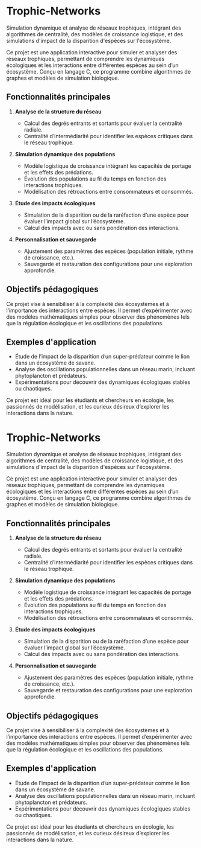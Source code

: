 # Trophic-Networks
Simulation dynamique et analyse de réseaux trophiques, intégrant des algorithmes de centralité, des modèles de croissance logistique, et des simulations d'impact de la disparition d'espèces sur l'écosystème.

Ce projet est une application interactive pour simuler et analyser des réseaux trophiques, permettant de comprendre les dynamiques écologiques et les interactions entre différentes espèces au sein d’un écosystème. Conçu en langage C, ce programme combine algorithmes de graphes et modèles de simulation biologique.

## Fonctionnalités principales

1. **Analyse de la structure du réseau**  
   - Calcul des degrés entrants et sortants pour évaluer la centralité radiale.  
   - Centralité d’intermédiarité pour identifier les espèces critiques dans le réseau trophique.  

2. **Simulation dynamique des populations**  
   - Modèle logistique de croissance intégrant les capacités de portage et les effets des prédations.  
   - Évolution des populations au fil du temps en fonction des interactions trophiques.  
   - Modélisation des rétroactions entre consommateurs et consommés.  

3. **Étude des impacts écologiques**  
   - Simulation de la disparition ou de la raréfaction d’une espèce pour évaluer l’impact global sur l’écosystème.  
   - Calcul des impacts avec ou sans pondération des interactions.  

4. **Personnalisation et sauvegarde**  
   - Ajustement des paramètres des espèces (population initiale, rythme de croissance, etc.).  
   - Sauvegarde et restauration des configurations pour une exploration approfondie.  

## Objectifs pédagogiques

Ce projet vise à sensibiliser à la complexité des écosystèmes et à l’importance des interactions entre espèces. Il permet d’expérimenter avec des modèles mathématiques simples pour observer des phénomènes tels que la régulation écologique et les oscillations des populations.

## Exemples d'application

- Étude de l’impact de la disparition d’un super-prédateur comme le lion dans un écosystème de savane.  
- Analyse des oscillations populationnelles dans un réseau marin, incluant phytoplancton et prédateurs.  
- Expérimentations pour découvrir des dynamiques écologiques stables ou chaotiques.

Ce projet est idéal pour les étudiants et chercheurs en écologie, les passionnés de modélisation, et les curieux désireux d’explorer les interactions dans la nature.



# Trophic-Networks
Simulation dynamique et analyse de réseaux trophiques, intégrant des algorithmes de centralité, des modèles de croissance logistique, et des simulations d'impact de la disparition d'espèces sur l'écosystème.

Ce projet est une application interactive pour simuler et analyser des réseaux trophiques, permettant de comprendre les dynamiques écologiques et les interactions entre différentes espèces au sein d’un écosystème. Conçu en langage C, ce programme combine algorithmes de graphes et modèles de simulation biologique.

## Fonctionnalités principales

1. **Analyse de la structure du réseau**  
   - Calcul des degrés entrants et sortants pour évaluer la centralité radiale.  
   - Centralité d’intermédiarité pour identifier les espèces critiques dans le réseau trophique.  

2. **Simulation dynamique des populations**  
   - Modèle logistique de croissance intégrant les capacités de portage et les effets des prédations.  
   - Évolution des populations au fil du temps en fonction des interactions trophiques.  
   - Modélisation des rétroactions entre consommateurs et consommés.  

3. **Étude des impacts écologiques**  
   - Simulation de la disparition ou de la raréfaction d’une espèce pour évaluer l’impact global sur l’écosystème.  
   - Calcul des impacts avec ou sans pondération des interactions.  

4. **Personnalisation et sauvegarde**  
   - Ajustement des paramètres des espèces (population initiale, rythme de croissance, etc.).  
   - Sauvegarde et restauration des configurations pour une exploration approfondie.  

## Objectifs pédagogiques

Ce projet vise à sensibiliser à la complexité des écosystèmes et à l’importance des interactions entre espèces. Il permet d’expérimenter avec des modèles mathématiques simples pour observer des phénomènes tels que la régulation écologique et les oscillations des populations.

## Exemples d'application

- Étude de l’impact de la disparition d’un super-prédateur comme le lion dans un écosystème de savane.  
- Analyse des oscillations populationnelles dans un réseau marin, incluant phytoplancton et prédateurs.  
- Expérimentations pour découvrir des dynamiques écologiques stables ou chaotiques.

Ce projet est idéal pour les étudiants et chercheurs en écologie, les passionnés de modélisation, et les curieux désireux d’explorer les interactions dans la nature.









